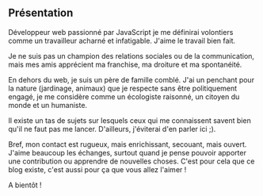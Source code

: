 <!--VarStream
title=À propos de moi
description=Découvrez plus d''informations sur mon parcours, mes expériences,\
 mes projets, mes centres d'intérêts et mes langages de programmation de\
 prédilection.
shortTitle=À propos
shortDesc=Learn more about me
keywords.+=JavaScript
keywords.+=développeur
keywords.+=Nicolas
keywords.+=Froidure
keywords.+=projets
keywords.+=développement
keywords.+=web
lang=fr
location=FR
-->

## Présentation

Développeur web passionné par JavaScript je me définirai volontiers comme
 un travailleur acharné et infatigable. J'aime le travail bien fait.

Je ne suis pas un champion des relations sociales ou de la communication, mais
 mes amis apprécient ma franchise, ma droiture et ma spontanéité.

En dehors du web, je suis un père de famille comblé. J'ai un penchant pour la
 nature (jardinage, animaux) que je respecte sans être politiquement engagé,
 je me considère comme un écologiste raisonné, un citoyen du monde et un
 humaniste.

Il existe un tas de sujets sur lesquels ceux qui me connaissent savent bien
 qu'il ne faut pas me lancer. D'ailleurs, j'éviterai d'en parler ici ;).

Bref, mon contact est rugueux, mais enrichissant, secouant, mais ouvert. J'aime
 beaucoup les échanges, surtout quand je pense pouvoir apporter une
 contribution ou apprendre de nouvelles choses. C'est pour cela que ce blog
 existe, c'est aussi pour ça que vous allez l'aimer !

A bientôt !

